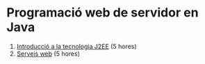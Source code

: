# Programació web de servidor en Java

1.  [Introducció a la tecnologia J2EE](/docencia/dam/tad/uf1/nf2/j2ee)
    (5 hores)
2.  [Serveis web](/docencia/dam/tad/uf1/nf2/webservice) (5 hores)